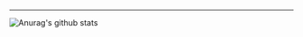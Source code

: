 
***
![Anurag's github stats](https://github-readme-stats.vercel.app/api?username=yjunej&theme=dark&show_icons=true&count_private=true)<br>
